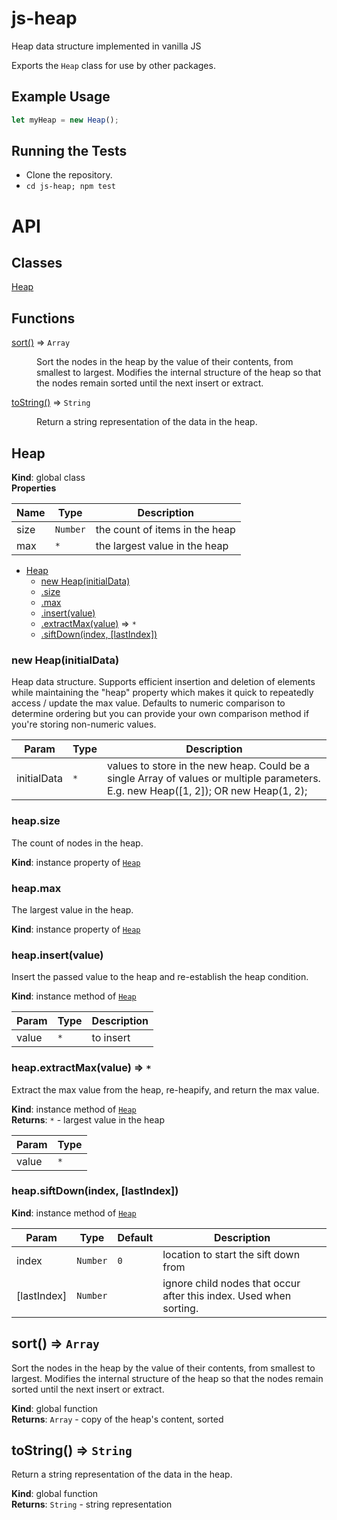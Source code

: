 # js-heap
Heap data structure implemented in vanilla JS

Exports the `Heap` class for use by other packages.

## Example Usage
```javascript
let myHeap = new Heap();

```

## Running the Tests
* Clone the repository.
* `cd js-heap; npm test`

# API
## Classes

<dl>
<dt><a href="#Heap">Heap</a></dt>
<dd></dd>
</dl>

## Functions

<dl>
<dt><a href="#sort">sort()</a> ⇒ <code>Array</code></dt>
<dd><p>Sort the nodes in the heap by the value of their contents, from smallest to largest.
Modifies the internal structure of the heap so that the nodes remain sorted until the next
insert or extract.</p>
</dd>
<dt><a href="#toString">toString()</a> ⇒ <code>String</code></dt>
<dd><p>Return a string representation of the data in the heap.</p>
</dd>
</dl>

<a name="Heap"></a>

## Heap
**Kind**: global class  
**Properties**

| Name | Type | Description |
| --- | --- | --- |
| size | <code>Number</code> | the count of items in the heap |
| max | <code>\*</code> | the largest value in the heap |


* [Heap](#Heap)
    * [new Heap(initialData)](#new_Heap_new)
    * [.size](#Heap+size)
    * [.max](#Heap+max)
    * [.insert(value)](#Heap+insert)
    * [.extractMax(value)](#Heap+extractMax) ⇒ <code>\*</code>
    * [.siftDown(index, [lastIndex])](#Heap+siftDown)

<a name="new_Heap_new"></a>

### new Heap(initialData)
Heap data structure. Supports efficient insertion and deletion of elements while maintaining
the "heap" property which makes it quick to repeatedly access / update the max value. Defaults to
numeric comparison to determine ordering but you can provide your own comparison method if you're
storing non-numeric values.


| Param | Type | Description |
| --- | --- | --- |
| initialData | <code>\*</code> | values to store in the new heap. Could be a single Array of values or multiple parameters. E.g. new Heap([1, 2]); OR new Heap(1, 2); |

<a name="Heap+size"></a>

### heap.size
The count of nodes in the heap.

**Kind**: instance property of [<code>Heap</code>](#Heap)  
<a name="Heap+max"></a>

### heap.max
The largest value in the heap.

**Kind**: instance property of [<code>Heap</code>](#Heap)  
<a name="Heap+insert"></a>

### heap.insert(value)
Insert the passed value to the heap and re-establish the heap
condition.

**Kind**: instance method of [<code>Heap</code>](#Heap)  

| Param | Type | Description |
| --- | --- | --- |
| value | <code>\*</code> | to insert |

<a name="Heap+extractMax"></a>

### heap.extractMax(value) ⇒ <code>\*</code>
Extract the max value from the heap, re-heapify,
and return the max value.

**Kind**: instance method of [<code>Heap</code>](#Heap)  
**Returns**: <code>\*</code> - largest value in the heap  

| Param | Type |
| --- | --- |
| value | <code>\*</code> | 

<a name="Heap+siftDown"></a>

### heap.siftDown(index, [lastIndex])
**Kind**: instance method of [<code>Heap</code>](#Heap)  

| Param | Type | Default | Description |
| --- | --- | --- | --- |
| index | <code>Number</code> | <code>0</code> | location to start the sift down from |
| [lastIndex] | <code>Number</code> |  | ignore child nodes that occur after this index. Used when sorting. |

<a name="sort"></a>

## sort() ⇒ <code>Array</code>
Sort the nodes in the heap by the value of their contents, from smallest to largest.
Modifies the internal structure of the heap so that the nodes remain sorted until the next
insert or extract.

**Kind**: global function  
**Returns**: <code>Array</code> - copy of the heap's content, sorted  
<a name="toString"></a>

## toString() ⇒ <code>String</code>
Return a string representation of the data in the heap.

**Kind**: global function  
**Returns**: <code>String</code> - string representation  
